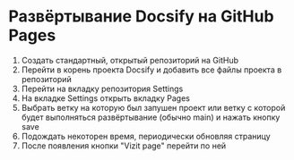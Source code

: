 # Развёртывание Docsify на GitHub Pages
1. Создать стандартный, открытый репозиторий на GitHub
2. Перейти в корень проекта Docsify и добавить все файлы проекта в репозиторий
3. Перейти на вкладку репозитория Settings
4. На вкладке Settings открыть вкладку Pages
5. Выбрать ветку на которую был запушен проект или ветку с которой будет выполняться развёртывание (обычно main) и нажать кнопку save
6. Подождать некоторен время, периодически обновляя страницу
7. После появления кнопки "Vizit page" перейти по ней

